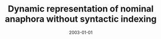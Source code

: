 ---
# Documentation: https://wowchemy.com/docs/managing-content/

title: Dynamic representation of nominal anaphora without syntactic indexing
subtitle: ''
summary: ''
authors:
- piasecki
tags: []
categories: []
date: '2003-01-01'
lastmod: 2022-10-07T05:09:10Z
featured: false
draft: false

# Featured image
# To use, add an image named `featured.jpg/png` to your page's folder.
# Focal points: Smart, Center, TopLeft, Top, TopRight, Left, Right, BottomLeft, Bottom, BottomRight.
image:
  caption: ''
  focal_point: ''
  preview_only: false

# Projects (optional).
#   Associate this post with one or more of your projects.
#   Simply enter your project's folder or file name without extension.
#   E.g. `projects = ["internal-project"]` references `content/project/deep-learning/index.md`.
#   Otherwise, set `projects = []`.
projects: []
publishDate: '2022-10-07T05:09:09.019422Z'
publication_types:
- '1'
abstract: ''
publication: '*Proceedings of the Fifth International Workshop on Computational Semantics
  IWCS-5, Tilburg, the Netherlands, January 15-17, 2003*'
---